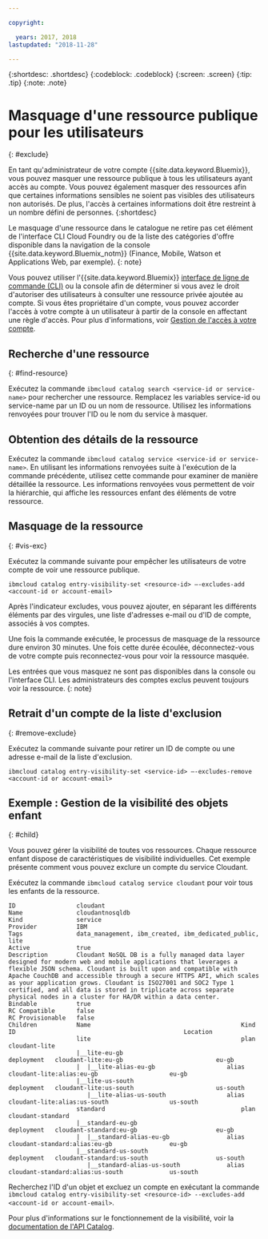 ```yaml
---

copyright:

  years: 2017, 2018
lastupdated: "2018-11-28"

---
```


{:shortdesc: .shortdesc}
{:codeblock: .codeblock}
{:screen: .screen}
{:tip: .tip}
{:note: .note}


# Masquage d'une ressource publique pour les utilisateurs
{: #exclude}

En tant qu'administrateur de votre compte {{site.data.keyword.Bluemix}}, vous pouvez masquer une ressource publique à tous les utilisateurs ayant accès au compte. Vous pouvez également masquer des ressources afin que certaines informations sensibles ne soient pas visibles des utilisateurs non autorisés. De plus, l'accès à certaines informations doit être restreint à un nombre défini de personnes.
{:shortdesc}

Le masquage d'une ressource dans le catalogue ne retire pas cet élément de l'interface CLI Cloud Foundry ou de la liste des catégories d'offre disponible dans la navigation de la console {{site.data.keyword.Bluemix_notm}} (Finance, Mobile, Watson et Applications Web, par exemple).
{: note}

Vous pouvez utiliser l'{{site.data.keyword.Bluemix}} [interface de ligne de commande (CLI)](/docs/cli/reference/ibmcloud/bx_cli.html#bluemix_catalog_entry_visibility_set) ou la console afin de déterminer si vous avez le droit d'autoriser des utilisateurs à consulter une ressource privée ajoutée au compte. Si vous êtes propriétaire d'un compte, vous pouvez accorder l'accès à votre compte à un utilisateur à partir de la console en affectant une règle d'accès. Pour plus d'informations, voir [Gestion de l'accès à votre compte](access.html).

## Recherche d'une ressource
{: #find-resource}

Exécutez la commande `ibmcloud catalog search <service-id or service-name>` pour rechercher une ressource. Remplacez les variables service-id ou service-name par un ID ou un nom de ressource. Utilisez les informations renvoyées pour trouver l'ID ou le nom du service à masquer.

## Obtention des détails de la ressource

Exécutez la commande `ibmcloud catalog service <service-id or service-name>`. En utilisant les informations renvoyées suite à l'exécution de la commande précédente, utilisez cette commande pour examiner de manière détaillée la ressource. Les informations renvoyées vous permettent de voir la hiérarchie, qui affiche les ressources enfant des éléments de votre ressource.

## Masquage de la ressource
{: #vis-exc}

Exécutez la commande suivante pour empêcher les utilisateurs de votre compte de voir une ressource publique.

`ibmcloud catalog entry-visibility-set <resource-id> —-excludes-add <account-id or account-email>`

Après l'indicateur excludes, vous pouvez ajouter, en séparant les différents éléments par des virgules, une liste d'adresses e-mail ou d'ID de compte, associés à vos comptes.

Une fois la commande exécutée, le processus de masquage de la ressource dure environ 30 minutes. Une fois cette durée écoulée, déconnectez-vous de votre compte puis reconnectez-vous pour voir la ressource masquée.

Les entrées que vous masquez ne sont pas disponibles dans la console ou l'interface CLI. Les administrateurs des comptes exclus peuvent toujours voir la ressource.
{: note}

## Retrait d'un compte de la liste d'exclusion
{: #remove-exclude}

Exécutez la commande suivante pour retirer un ID de compte ou une adresse e-mail de la liste d'exclusion.

`ibmcloud catalog entry-visibility-set <service-id> —-excludes-remove <account-id or account-email>`


## Exemple : Gestion de la visibilité des objets enfant
{: #child}

Vous pouvez gérer la visibilité de toutes vos ressources. Chaque ressource enfant dispose de caractéristiques de visibilité individuelles. Cet exemple présente comment vous pouvez exclure un compte du service Cloudant.

Exécutez la commande `ibmcloud catalog service cloudant` pour voir tous les enfants de la ressource.

```
ID                 cloudant
Name               cloudantnosqldb
Kind               service
Provider           IBM
Tags               data_management, ibm_created, ibm_dedicated_public, lite
Active             true
Description        Cloudant NoSQL DB is a fully managed data layer designed for modern web and mobile applications that leverages a flexible JSON schema. Cloudant is built upon and compatible with Apache CouchDB and accessible through a secure HTTPS API, which scales as your application grows. Cloudant is ISO27001 and SOC2 Type 1 certified, and all data is stored in triplicate across separate physical nodes in a cluster for HA/DR within a data center.
Bindable           true
RC Compatible      false
RC Provisionable   false
Children           Name                                          Kind         ID                                               Location
                   lite                                          plan         cloudant-lite
                   |__lite-eu-gb                             deployment   cloudant-lite:eu-gb                          eu-gb
                   |  |__lite-alias-eu-gb                    alias        cloudant-lite:alias:eu-gb                    eu-gb
                   |__lite-us-south                          deployment   cloudant-lite:us-south                       us-south
                      |__lite-alias-us-south                 alias        cloudant-lite:alias:us-south                 us-south
                   standard                                      plan         cloudant-standard
                   |__standard-eu-gb                         deployment   cloudant-standard:eu-gb                      eu-gb
                   |  |__standard-alias-eu-gb                alias        cloudant-standard:alias:eu-gb                eu-gb
                   |__standard-us-south                      deployment   cloudant-standard:us-south                   us-south
                      |__standard-alias-us-south             alias        cloudant-standard:alias:us-south             us-south
```

Recherchez l'ID d'un objet et excluez un compte en exécutant la commande `ibmcloud catalog entry-visibility-set <resource-id> --excludes-add <account-id or account-email>`.

Pour plus d'informations sur le fonctionnement de la visibilité, voir la [documentation de l'API Catalog](https://{DomainName}/apidocs/globalcatalog).

